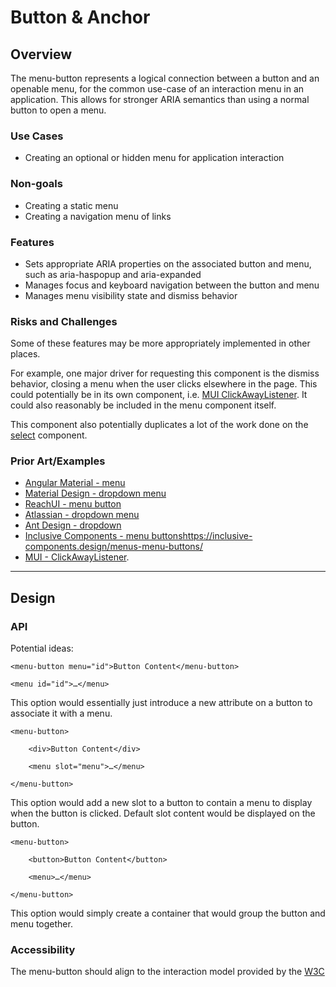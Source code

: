 # Button & Anchor

## Overview

The menu-button represents a logical connection between a button and an openable menu, for the common use-case of an interaction menu in an application.  This allows for stronger ARIA semantics than using a normal button to open a menu.

### Use Cases
- Creating an optional or hidden menu for application interaction

### Non-goals
- Creating a static menu
- Creating a navigation menu of links
  
### Features
- Sets appropriate ARIA properties on the associated button and menu, such as aria-haspopup and aria-expanded
- Manages focus and keyboard navigation between the button and menu
- Manages menu visibility state and dismiss behavior

### Risks and Challenges

Some of these features may be more appropriately implemented in other places.

For example, one major driver for requesting this component is the dismiss behavior, closing a menu when the user clicks elsewhere in the page.  This could potentially be in its own component, i.e. [MUI ClickAwayListener](https://mui.com/api/click-away-listener/).  It could also reasonably be included in the menu component itself.

This component also potentially duplicates a lot of the work done on the [select](https://github.com/microsoft/fast/blob/master/packages/web-components/fast-foundation/src/select/select.spec.md) component.

### Prior Art/Examples

- [Angular Material - menu](https://material.angular.io/components/menu/overview)
- [Material Design - dropdown menu](https://material.io/components/menus#dropdown-menu)
- [ReachUI - menu button](https://reach.tech/menu-button/)
- [Atlassian - dropdown menu](https://atlaskit.atlassian.com/packages/core/dropdown-menu)
- [Ant Design - dropdown](https://ant.design/components/dropdown/)
- [Inclusive Components - menu buttons]()https://inclusive-components.design/menus-menu-buttons/
- [MUI - ClickAwayListener](https://mui.com/api/click-away-listener/).

---

## Design

### API

Potential ideas:

```
<menu-button menu="id">Button Content</menu-button>

<menu id="id">…</menu>
```

This option would essentially just introduce a new attribute on a button to associate it with a menu.
 
```
<menu-button>

    <div>Button Content</div>

    <menu slot="menu">…</menu>

</menu-button>
```
 
This option would add a new slot to a button to contain a menu to display when the button is clicked.  Default slot content would be displayed on the button.

```
<menu-button>

    <button>Button Content</button>

    <menu>…</menu>

</menu-button>
```

This option would simply create a container that would group the button and menu together.

### Accessibility

The menu-button should align to the interaction model provided by the [W3C](https://w3c.github.io/aria-practices/#menubutton)

